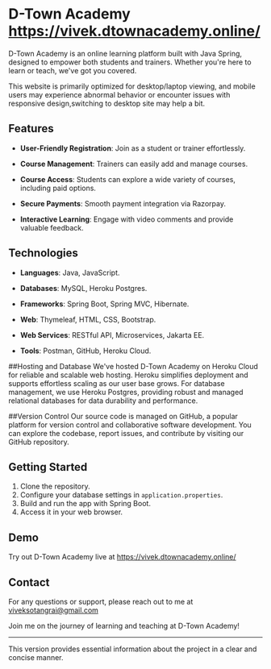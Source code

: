 # D-Town Academy https://vivek.dtownacademy.online/

D-Town Academy is an online learning platform built with Java Spring, designed to empower both students and trainers. Whether you're here to learn or teach, we've got you covered.

This website is primarily optimized for desktop/laptop viewing, and mobile users may experience abnormal behavior or encounter issues with responsive design,switching to desktop site may help a bit.

## Features

- **User-Friendly Registration**: Join as a student or trainer effortlessly.

- **Course Management**: Trainers can easily add and manage courses.

- **Course Access**: Students can explore a wide variety of courses, including paid options.

- **Secure Payments**: Smooth payment integration via Razorpay.

- **Interactive Learning**: Engage with video comments and provide valuable feedback.

## Technologies

- **Languages**: Java, JavaScript.

- **Databases**: MySQL, Heroku Postgres.

- **Frameworks**: Spring Boot, Spring MVC, Hibernate.

- **Web**: Thymeleaf, HTML, CSS, Bootstrap.

- **Web Services**: RESTful API, Microservices, Jakarta EE.

- **Tools**: Postman, GitHub, Heroku Cloud.

##Hosting and Database
We've hosted D-Town Academy on Heroku Cloud for reliable and scalable web hosting. Heroku simplifies deployment and supports effortless scaling as our user base grows. For database management, we use Heroku Postgres, providing robust and managed relational databases for data durability and performance.

##Version Control
Our source code is managed on GitHub, a popular platform for version control and collaborative software development. You can explore the codebase, report issues, and contribute by visiting our GitHub repository.

## Getting Started

1. Clone the repository.
2. Configure your database settings in `application.properties`.
3. Build and run the app with Spring Boot.
4. Access it in your web browser.

## Demo

Try out D-Town Academy live at https://vivek.dtownacademy.online/

## Contact

For any questions or support, please reach out to me at viveksotangrai@gmail.com

Join me on the journey of learning and teaching at D-Town Academy!

---

This version provides essential information about the project in a clear and concise manner.

